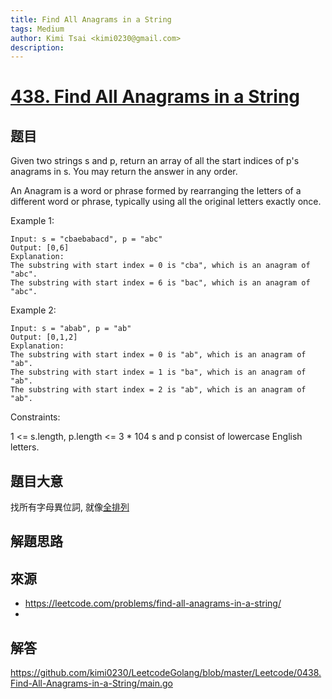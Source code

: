 ```yaml
---
title: Find All Anagrams in a String
tags: Medium
author: Kimi Tsai <kimi0230@gmail.com>
description:
---
```

# [438. Find All Anagrams in a String](https://leetcode.com/problems/find-all-anagrams-in-a-string/)
## 题目
Given two strings s and p, return an array of all the start indices of p's anagrams in s. You may return the answer in any order.

An Anagram is a word or phrase formed by rearranging the letters of a different word or phrase, typically using all the original letters exactly once.

Example 1:
```
Input: s = "cbaebabacd", p = "abc"
Output: [0,6]
Explanation:
The substring with start index = 0 is "cba", which is an anagram of "abc".
The substring with start index = 6 is "bac", which is an anagram of "abc".
```

Example 2:
```
Input: s = "abab", p = "ab"
Output: [0,1,2]
Explanation:
The substring with start index = 0 is "ab", which is an anagram of "ab".
The substring with start index = 1 is "ba", which is an anagram of "ab".
The substring with start index = 2 is "ab", which is an anagram of "ab".
```

Constraints:

1 <= s.length, p.length <= 3 * 104
s and p consist of lowercase English letters.

## 題目大意
找所有字母異位詞, 就像[全排列](https://github.com/kimi0230/LeetcodeGolang/blob/master/Leetcode/0567.Permutation-in-String/main.go)

## 解題思路

## 來源
* https://leetcode.com/problems/find-all-anagrams-in-a-string/
* 
## 解答
https://github.com/kimi0230/LeetcodeGolang/blob/master/Leetcode/0438.Find-All-Anagrams-in-a-String/main.go

```go

```